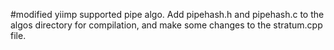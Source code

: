 #modified yiimp supported pipe algo.
Add pipehash.h and pipehash.c to the algos directory for compilation, and make some changes to the stratum.cpp file.
